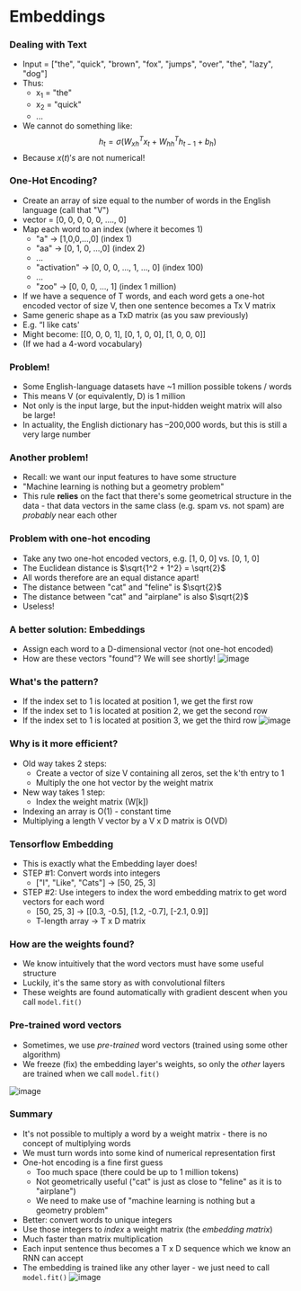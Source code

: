 # Embeddings

### Dealing with Text
- Input = ["the", "quick", "brown", "fox", "jumps", "over", "the", "lazy", "dog"]
- Thus:
  - x<sub>1</sub> = "the"
  - x<sub>2</sub> = "quick"
  - ...
- We cannot do something like:
$$ h_t = {\sigma} ({W_{xh}}^T x_t + {W_{hh}}^T h_{t-1} + b_h)$$
- Because $x(t)'s$ are not numerical!

### One-Hot Encoding?
- Create an array of size equal to the number of words in the English language (call that "V")
- vector = [0, 0, 0, 0, 0, ...., 0]
- Map each word to an index (where it becomes 1)
  - "a" → [1,0,0,...,0] (index 1)
  - "aa" → [0, 1, 0, ...,0] (index 2)
  - ...
  - "activation" → [0, 0, 0, ..., 1, ..., 0] (index 100)
  - ...
  - "zoo" → [0, 0, 0, ..., 1] (index 1 million)
- If we have a sequence of T words, and each word gets a one-hot encoded vector of size V, then one sentence becomes a Tx V matrix
- Same generic shape as a TxD matrix (as you saw previously)
- E.g. “I like cats'
- Might become: [[0, 0, 0, 1], [0, 1, 0, 0], [1, 0, 0, 0]]
- (If we had a 4-word vocabulary)

### Problem!
- Some English-language datasets have ~1 million possible tokens / words
- This means V (or equivalently, D) is 1 million
- Not only is the input large, but the input-hidden weight matrix will also be large!
- In actuality, the English dictionary has –200,000 words, but this is still a very large number

### Another problem!
- Recall: we want our input features to have some structure
- "Machine learning is nothing but a geometry problem"
- This rule **relies** on the fact that there's some geometrical structure in the data - that data vectors in the same class (e.g. spam vs. not spam) are _probably_ near each other

### Problem with one-hot encoding
- Take any two one-hot encoded vectors, e.g. [1, 0, 0] vs. [0, 1, 0]
- The Euclidean distance is $\sqrt{1^2 + 1^2} = \sqrt{2}$
- All words therefore are an equal distance apart!
- The distance between "cat" and "feline" is $\sqrt{2}$
- The distance between "cat" and "airplane" is also $\sqrt{2}$
- Useless!

### A better solution: Embeddings
- Assign each word to a D-dimensional vector (not one-hot encoded)
- How are these vectors "found"? We will see shortly!
![image](https://user-images.githubusercontent.com/15355357/176754778-da7cc1ae-bd30-4774-a7a3-6e803a342dac.png)

### What's the pattern?
- If the index set to 1 is located at position 1, we get the first row
- If the index set to 1 is located at position 2, we get the second row
- If the index set to 1 is located at position 3, we get the third row
![image](https://user-images.githubusercontent.com/15355357/176755116-51047a41-fa76-460a-a493-95bf8278c3bd.png)

### Why is it more efficient?
- Old way takes 2 steps: 
  - Create a vector of size V containing all zeros, set the k'th entry to 1
  - Multiply the one hot vector by the weight matrix
- New way takes 1 step: 
  - Index the weight matrix (W[k])
- Indexing an array is O(1) - constant time
- Multiplying a length V vector by a V x D matrix is O(VD)

### Tensorflow Embedding
- This is exactly what the Embedding layer does!
- STEP #1: Convert words into integers
  - ["I", "Like", "Cats"] → [50, 25, 3] 
- STEP #2: Use integers to index the word embedding matrix to get word vectors for each word
  - [50, 25, 3] → [[0.3, -0.5], [1.2, -0.7], [-2.1, 0.9]] 
  - T-length array → T x D matrix

### How are the weights found?
- We know intuitively that the word vectors must have some useful structure
- Luckily, it's the same story as with convolutional filters
- These weights are found automatically with gradient descent when you call `model.fit()`

### Pre-trained word vectors
- Sometimes, we use _pre-trained_ word vectors (trained using some other algorithm)
- We freeze (fix) the embedding layer's weights, so only the _other_ layers are trained when we call `model.fit()`

![image](https://user-images.githubusercontent.com/15355357/176756275-c3ec9da0-085e-4035-9d18-4afde0b4b1cf.png)

### Summary
- It's not possible to multiply a word by a weight matrix - there is no concept of multiplying words
- We must turn words into some kind of numerical representation first
- One-hot encoding is a fine first guess
  - Too much space (there could be up to 1 million tokens)
  - Not geometrically useful ("cat" is just as close to "feline" as it is to "airplane")
  - We need to make use of "machine learning is nothing but a geometry problem"
- Better: convert words to unique integers
- Use those integers to _index_ a weight matrix (the _embedding matrix_)
- Much faster than matrix multiplication
- Each input sentence thus becomes a T x D sequence which we know an RNN can accept
- The embedding is trained like any other layer - we just need to call `model.fit()`
![image](https://user-images.githubusercontent.com/15355357/176756793-ad4e1246-ad2d-4cd7-8528-a1a43127abd3.png)

